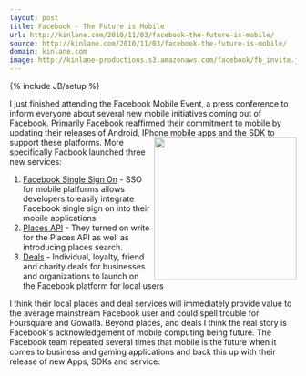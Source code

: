 ```yaml
---
layout: post
title: Facebook - The Future is Mobile
url: http://kinlane.com/2010/11/03/facebook-the-future-is-mobile/
source: http://kinlane.com/2010/11/03/facebook-the-future-is-mobile/
domain: kinlane.com
image: http://kinlane-productions.s3.amazonaws.com/facebook/fb_invite.jpg
---
```

{% include JB/setup %}

<p>
     I just finished attending the Facebook Mobile Event, a press conference to inform everyone about several new mobile initiatives coming out of Facebook. Primarily Facebook reaffirmed their commitment to mobile by updating their releases of Android, IPhone mobile apps and the SDK to support these platforms. <img class="c1" src="http://kinlane-productions.s3.amazonaws.com/facebook/fb_invite.jpg" alt="" width="250" align="right" /> More specifically Facbook launched three new services:
</p>
<ol class="mainlist">
     <li>
          <a href="http://www.facebook.com/pages/Single-sign-on/108568432501463" target="_blank">Facebook Single Sign On</a> - SSO for mobile platforms allows developers to easily integrate Facebook single sign on into their mobile applications
     </li>
     <li>
          <a href="http://developers.facebook.com/docs/api#places" target="_blank">Places API</a> - They turned on write for the Places API as well as introducing places search.
     </li>
     <li>
          <a href="http://blog.facebook.com/blog.php?post=446183422130" target="_blank">Deals</a> - Individual, loyalty, friend and charity deals for businesses and organizations to launch on the Facebook platform for local users
     </li>
</ol>
<p>
     I think their local places and deal services will immediately provide value to the average mainstream Facebook user and could spell trouble for Foursquare and Gowalla. Beyond places, and deals I think the real story is Facebook's acknowledgement of mobile computing being future. The Facebook team repeated several times that mobile is the future when it comes to business and gaming applications and back this up with their release of new Apps, SDKs and service.
</p>